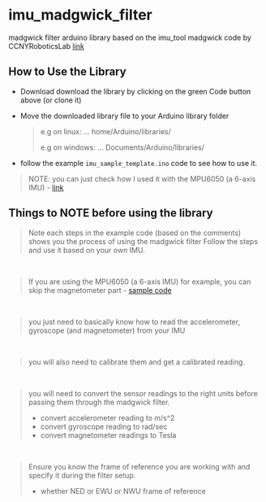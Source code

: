 # imu_madgwick_filter
madgwick filter arduino library based on the imu_tool madgwick code by CCNYRoboticsLab [link](https://github.com/CCNYRoboticsLab/imu_tools/tree/humble/imu_filter_madgwick)

## How to Use the Library
- Download download the library by clicking on the green Code button above (or clone it)

- Move the downloaded library file to your Arduino library folder
  > e.g on linux: ... home/Arduino/libraries/
  >
  > e.g on windows: ... Documents/Arduino/libraries/

- follow the example `imu_sample_template.ino` code to see how to use it.

> NOTE: you can just check how I used it with the MPU6050 (a 6-axis IMU) - [link](https://github.com/samuko-things/arduino_mpu6050)

## Things to NOTE before using the library
> Note each steps in the example code (based on the comments)
> shows you the process of using the madgwick filter
> Follow the steps and use it based on your own IMU.

</br>

> If you are using the MPU6050 (a 6-axis IMU) for example, you can skip the magnetometer part - [sample code](https://github.com/samuko-things/arduino_mpu6050)

</br>

> you just need to basically know how to read the accelerometer, gyroscope (and magnetometer) from your IMU

</br>

> you will also need to calibrate them and get a calibrated reading.

</br>

> you will need to convert the sensor readings to the right units before passing them through the madgwick filter.
>- convert accelerometer reading to m/s^2
>- convert gyroscope reading to rad/sec
>- convert magnetometer readings to Tesla

</br>

> Ensure you know the frame of reference you are working with and specify it during the filter setup.
>- whether NED or EWU or NWU frame of reference